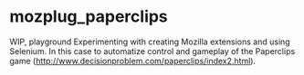 # mozplug_paperclips

WIP, playground
Experimenting with creating Mozilla extensions and using Selenium. 
In this case to automatize control and gameplay of the Paperclips game (http://www.decisionproblem.com/paperclips/index2.html).
